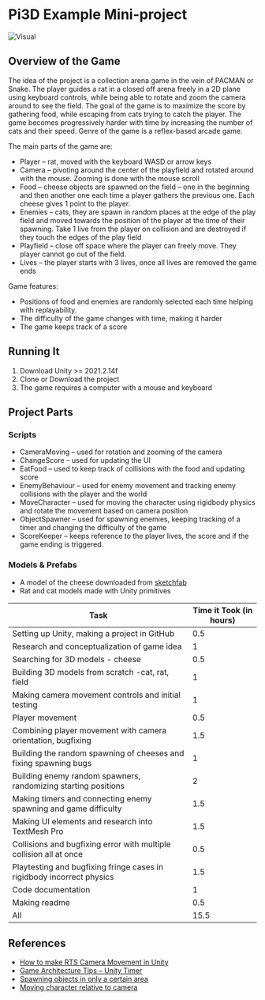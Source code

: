 # Pi3D Example Mini-project

![Visual](Images/01_ExampleGame_Rato-Cato.gif)

## Overview of the Game
The idea of the project is a collection arena game in the vein of PACMAN or Snake. The player guides a rat in a closed off arena freely in a 2D plane using keyboard controls, while being able to rotate and zoom the camera around to see the field. The goal of the game is to maximize the score by gathering food, while escaping from cats trying to catch the player. The game becomes progressively harder with time by increasing the number of cats and their speed. Genre of the game is a reflex-based arcade game.

The main parts of the game are:
-	Player – rat, moved with the keyboard WASD or arrow keys
-	Camera – pivoting around the center of the playfield and rotated around with the mouse. Zooming is done with the mouse scroll
-	Food – cheese objects are spawned on the field – one in the beginning and then another one each time a player gathers the previous one. Each cheese gives 1 point to the player.
-	Enemies – cats, they are spawn in random places at the edge of the play field and moved towards the position of the player at the time of their spawning. Take 1 live from the player on collision and are destroyed if they touch the edges of the play field
-	Playfield – close off space where the player can freely move. They player cannot go out of the field.
-	Lives – the player starts with 3 lives, once all lives are removed the game ends

Game features:
- Positions of food and enemies are randomly selected each time helping with replayability.
- The difficulty of the game changes with time, making it harder
- The game keeps track of a score

## Running It
1. Download Unity >= 2021.2.14f
2. Clone or Download the project 
3. The game requires a computer with a mouse and keyboard

## Project Parts

### Scripts
- CameraMoving – used for rotation and zooming of the camera
- ChangeScore – used for updating the UI
- EatFood – used to keep track of collisions with the food and updating score
- EnemyBehaviour – used for enemy movement and tracking enemy collisions with the player and the world
- MoveCharacter – used for moving the character using rigidbody physics and rotate the movement based on camera position
- ObjectSpawner – used for spawning enemies, keeping tracking of a timer and changing the difficulty of the game
- ScoreKeeper – keeps reference to the player lives, the score and if the game ending is triggered.

### Models & Prefabs
- A model of the cheese downloaded from [sketchfab](https://sketchfab.com/3d-models/cheese-78642517ca7e43b495e73509810fbbe1)
- Rat and cat models made with Unity primitives

| **Task**                                                                | **Time it Took (in hours)** |
|--------------------------------------------------------------------------------|------------------------------------|
|     Setting up   Unity, making a project in GitHub                             |     0.5                            |
|     Research and   conceptualization of game idea                              |     1                              |
|     Searching for   3D models - cheese                                         |     0.5                            |
|     Building 3D   models from scratch -cat, rat, field                         |     1                              |
|     Making camera   movement controls and initial testing                      |     1                              |
|     Player   movement                                                          |     0.5                            |
|     Combining   player movement with camera orientation, bugfixing             |     1.5                            |
|     Building the   random spawning of cheeses and fixing spawning bugs         |     1                              |
|     Building   enemy random spawners, randomizing starting positions           |     2                              |
|     Making timers   and connecting enemy spawning and game difficulty          |     1.5                            |
|     Making UI   elements and research into TextMesh Pro                        |     1.5                            |
|     Collisions   and bugfixing error with multiple collision all at once       |     0.5                            |
|     Playtesting   and bugfixing fringe cases in rigidbody incorrect physics    |     1.5                            |
|     Code   documentation                                                       |     1                              |
|     Making readme                                                              |     0.5                            |
|     All                                                                        |     15.5                           |

## References
- [How to make RTS Camera Movement in Unity](https://www.youtube.com/watch?v=cfjLQrMGEb4&t=1s&ab_channel=Brackeys)
- [Game Architecture Tips – Unity Timer](https://www.youtube.com/watch?v=pRjTM3pzqDw&ab_channel=DapperDino)
- [Spawning objects in only a certain area](https://forum.unity.com/threads/spawning-objects-in-only-a-certain-area.611167/) 
- [Moving character relative to camera](https://forum.unity.com/threads/moving-character-relative-to-camera.383086/)





